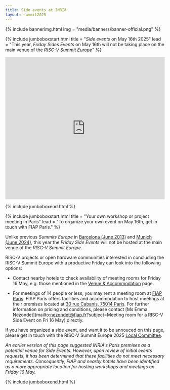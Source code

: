 ```yaml
---
title: Side events at INRIA
layout: summit2025
---
```


{% include bannerimg.html
    img = "media/banners/banner-official.png"
%}

{% include jumboboxstart.html
	title = "*Side events* on May 16th 2025"
	lead = "This year, *Friday Sides Events* on May 16th will not be taking place on the main venue of the *RISC-V Summit Europe*"
%}

<iframe src="https://www.google.com/maps/embed?pb=!1m18!1m12!1m3!1d7517.091614952042!2d2.339818999305587!3d48.82891195811259!2m3!1f0!2f0!3f0!3m2!1i1024!2i768!4f13.1!3m3!1m2!1s0x47e671bc17c61afb%3A0x189e78ebb0a8e7b4!2sFIAP%20Paris!5e1!3m2!1sfr!2sfr!4v1741629011283!5m2!1sfr!2sfr" width="100%" height="450" style="border:0;" allowfullscreen="" loading="lazy" referrerpolicy="no-referrer-when-downgrade"></iframe>

{% include jumboboxend.html %}

{% include jumboboxstart.html
	title = "Your own workshop or project meeting in Paris"
	lead = "To organize your own event on May 16th, get in touch with FIAP Paris."
%}

Unlike previous *Summits Europe* in [Barcelona (June
2013)](https://riscv-europe.org/summit/2023/side-events) and [Munich
(June 2024)](https://riscv-europe.org/summit/2024/sideevents), this
year the *Friday Side Events* will not be hosted at the main
venue of the *RISC-V Summit Europe*.

RISC-V projects or open hardware communities interested in concluding
the RISC-V Summit Europe with a productive Friday can look into the
following options:

 - Contact nearby hotels to check availability of meeting rooms for
   Friday 16 May, e.g. those mentioned in the [Venue &
   Accommodation](https://riscv-europe.org/summit/2025/venue) page.

 - For meetings of 14 people or less, you may rent a meeting room at
   [FIAP Paris](https://www.fiap.paris/en). FIAP Paris offers
   facilities and accommodation to host meetings at their premises
   located at [30 rue Cabanis, 75014
   Paris](https://maps.app.goo.gl/xgC3pgiuuqeUmN3S6). For further
   information on pricing and conditions, please contact [Ms Emma
   Nezondet](mailto:nezondet@fiap.fr?subject=Meeting room for a RISC-V
   Side Event on Fri 16 May) directly.

If you have organized a side event, and want it to be annouced on this
page, please get in touch with the RISC-V Summit Europe 2025 [Local
Committee](mailto:europe-summit-planning@riscv.org).

*An earlier version of this page suggested INRIA's Paris premises as a
potential venue for Side Events. However, upon review of initial
events requests, it has been determined that these facilities do not
meet necessary requirements. Consequently, FIAP and nearby hotels have
been identified as a more appropriate location for hosting workshops
and meetings on Friday 16 May.*

{% include jumboboxend.html %}

[Local Committee]: j
